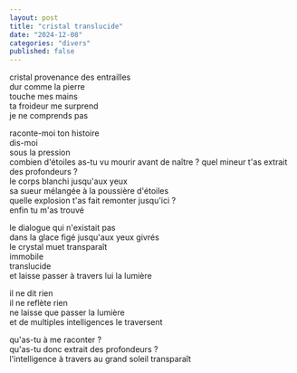 ```yaml
---
layout: post
title: "cristal translucide"
date: "2024-12-08"
categories: "divers"
published: false
---
```


cristal provenance des entrailles  
dur comme la pierre  
touche mes mains  
ta froideur me surprend  
je ne comprends pas  

raconte-moi ton histoire  
dis-moi  
sous la pression  
combien d'étoiles as-tu vu mourir avant de naître ?
quel mineur t'as extrait des profondeurs ?  
le corps blanchi jusqu'aux yeux  
sa sueur mélangée à la poussière d'étoiles  
quelle explosion t'as fait remonter jusqu'ici ?  
enfin tu m'as trouvé  

le dialogue qui n'existait pas  
dans la glace figé jusqu'aux yeux givrés  
le crystal muet transparaît  
immobile  
translucide  
et laisse passer à travers lui la lumière  

il ne dit rien  
il ne reflète rien  
ne laisse que passer la lumière  
et de multiples intelligences le traversent  

qu'as-tu à me raconter ?  
qu'as-tu donc extrait des profondeurs ?  
l'intelligence à travers au grand soleil transparaît  
